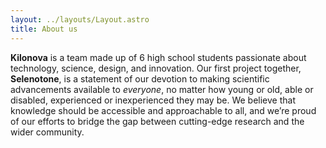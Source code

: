 ```yaml
---
layout: ../layouts/Layout.astro
title: About us
---
```

**Kilonova** is a team made up of 6 high school students passionate about technology, science, design, and innovation. Our first project together, **Selenotone**, is a statement of our devotion to making scientific advancements available to *everyone*, no matter how young or old, able or disabled, experienced or inexperienced they may be. We believe that knowledge should be accessible and approachable to all, and we’re proud of our efforts to bridge the gap between cutting-edge research and the wider community.